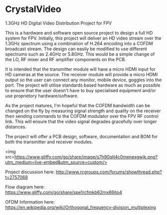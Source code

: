# CrystalVideo
1.3GHz HD Digital Video Distribution Project for FPV

This is a hardware and software open source project to design a full HD system for FPV. Initially, this project will deliver an HD video stream over the 1.3GHz spectrum using a combination of H.264 encoding into a COFDM broadcast stream. The design can easily be modified to use different spectrums such as 2.4GHz or 5.8GHz. This would be a simple change of the LO, RF mixer and RF amplifier components on the PCB.

It is intended that the transmitter module will have a micro HDMI input for HD cameras at the source. The receiver module will provide a micro HDMI output so the user can connect any monitor, mobile device, goggles into the port. The project will utilise standards based hardware as much as possible to ensure that the user doesn't have to buy specialised equipment and/or use proprietory hardware/software.

As the project matures, I'm hopeful that the COFDM bandwidth can be changed on the fly by measuring signal strength and quality on the receiver then sending commands to the COFDM modulator over the FPV RF control link. This will ensure that the video signal degrades gracefully over longer distances.

The project will offer a PCB design, software, documentation and BOM for both the transmitter and receiver modules.

<img src=https://www.gliffy.com/go/share/image/s7h90qlt4c0menexgwjk.png?utm_medium=live-embed&utm_source=custom/>

Project discussion here: http://www.rcgroups.com/forums/showthread.php?t=2757068

Flow diagram here: https://www.gliffy.com/go/share/spe1rcfmkb62mx86jto4

OFDM Information here: https://en.wikipedia.org/wiki/Orthogonal_frequency-division_multiplexing
